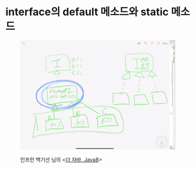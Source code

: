 # interface의 default 메소드와 static 메소드

<figure><img src="../../.gitbook/assets/image (3).png" alt=""><figcaption><p>인프런 백기선 님의 &#x3C;<a href="https://www.inflearn.com/course/the-java-java8/dashboard">더 자바, Java8</a>></p></figcaption></figure>

